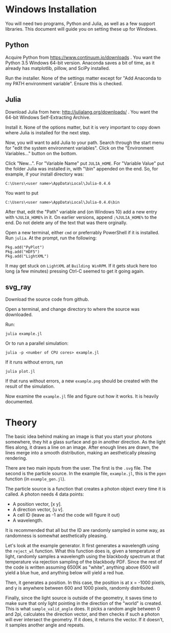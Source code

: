 Windows Installation
====================

You will need two programs, Python and Julia, as well as a few support libraries.  This document will guide you on setting these up for Windows.

Python
------
Acquire Python from https://www.continuum.io/downloads .  You want the Python 3.5 Windows 64-bit version.  Anaconda saves a bit of time, as it already has matplotlib, pillow, and SciPy installed.

Run the installer.  None of the settings matter except for "Add Anaconda to my PATH environment variable".  Ensure this is checked.

Julia
-----
Download Julia from here: http://julialang.org/downloads/ . You want the 64-bit Windows Self-Extracting Archive.

Install it.  None of the options matter, but it is very important to copy down where Julia is installed for the next step.

Now, you will want to add Julia to your path.  Search through the start menu for "edit the system environment variables".  Click on the "Environment Variables..." button on the bottom.

Click "New...".  For "Variable Name" put ``JULIA_HOME``.  For "Variable Value" put the folder Julia was installed in, with "\bin" appended on the end.  So, for example, if your install directory was:
```
C:\Users\<user name>\AppData\Local\Julia-0.4.6
```
You want to put
```
C:\Users\<user name>\AppData\Local\Julia-0.4.6\bin
```

After that, edit the "Path" variable and (on Windows 10) add a new entry with ``%JULIA_HOME%`` in it.  On earlier versions, append ``;%JULIA_HOME%`` to the end.  Do not delete any of the text that was there orginally.

Open a new terminal, either ``cmd`` or preferrably PowerShell if it is installed.  Run ``julia``.  At the prompt, run the following:

```
Pkg.add("PyPlot")
Pkg.add("HDF5")
Pkg.add("LightXML")
```
It may get stuck on ``LightXML`` at ``Building WinRPM``.  If it gets stuck here too long (a few minutes) pressing Ctrl-C seemed to get it going again.

svg_ray
-------
Download the source code from github.

Open a terminal, and change directory to where the source was downloaded.

Run:
```
julia example.jl
```
Or to run a parallel simulation:
```
julia -p <number of CPU cores> example.jl
```

If it runs without errors, run
```
julia plot.jl
```
If that runs without errors, a new ``example.png`` should be created with the result of the simulation.

Now examine the ``example.jl`` file and figure out how it works.  It is heavily documented.

Theory
======
The basic idea behind making an image is that you start your photons somewhere, they hit a glass surface and go in another direction.  As the light flies along, it draws a line on an image.  After enough lines are drawn, the lines merge into a smooth distribution, making an aesthetically pleasing rendering.

There are two main inputs from the user.  The first is the ``.svg`` file.  The second is the particle source.  In the example file, ``example.jl``, this is the ``pgen`` function (in ``example_gen.jl``).

The particle source is a function that creates a photon object every time it is called.  A photon needs 4 data points:
 * A position vector, [x y].
 * A direction vector, [u v].
 * A cell ID (leave as -1 and the code will figure it out)
 * A wavelength.

It is recommended that all but the ID are randomly sampled in some way, as randomness is somewhat aesthetically pleasing.

Let's look at the example generator.  It first generates a wavelength using the ``reject_wl`` function.  What this function does is, given a temperature of light, randomly samples a wavelength using the blackbody spectrum at that temperature via rejection sampling of the blackbody PDF.  Since the rest of the code is written assuming 6500K as "white", anything above 6500 will yield a blue hue, and anything below will yield a red hue.

Then, it generates a position.  In this case, the position is at x = -1000 pixels, and y is anywhere between 600 and 1000 pixels, randomly distributed.  

Finally, since the light source is outside of the geometry, it saves time to make sure that only light pointing in the direction of the "world" is created.  This is what ``sample_valid_angle`` does.  It picks a random angle between 0 and 2pi, calculates the direction vector, and then checks if such a photon will ever intersect the geometry.  If it does, it returns the vector.  If it doesn't, it samples another angle and repeats.
